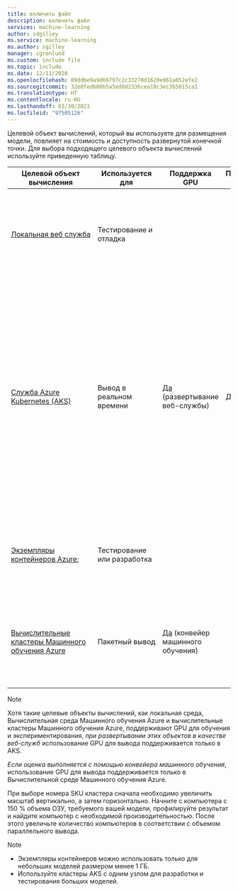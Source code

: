 ```yaml
---
title: включить файл
description: включить файл
services: machine-learning
author: sdgilley
ms.service: machine-learning
ms.author: sgilley
manager: cgronlund
ms.custom: include file
ms.topic: include
ms.date: 12/11/2020
ms.openlocfilehash: 09dd6e9a9d69797c2c33270d1620e861a052efe2
ms.sourcegitcommit: 32e0fedb80b5a5ed0d2336cea18c3ec3b5015ca1
ms.translationtype: HT
ms.contentlocale: ru-RU
ms.lasthandoff: 03/30/2021
ms.locfileid: "97505126"
---
```

Целевой объект вычислений, который вы используете для размещения модели, повлияет на стоимость и доступность развернутой конечной точки. Для выбора подходящего целевого объекта вычислений используйте приведенную таблицу.

| Целевой объект вычисления | Используется для | Поддержка GPU | Поддержка ППВМ | Описание |
| ----- | ----- | ----- | ----- | ----- |
| [Локальная&nbsp;веб&nbsp;служба](../articles/machine-learning/how-to-deploy-local-container-notebook-vm.md) | Тестирование и отладка | &nbsp; | &nbsp; | Используется для ограниченного тестирования и устранения неполадок. Аппаратное ускорение зависит от использования библиотек в локальной системе.
| [Служба Azure Kubernetes (AKS)](../articles/machine-learning/how-to-deploy-azure-kubernetes-service.md) | Вывод в реальном времени |  [Да](../articles/machine-learning/how-to-deploy-inferencing-gpus.md) (развертывание веб-службы) | [Да](../articles/machine-learning/how-to-deploy-fpga-web-service.md)   |Используется для крупномасштабных рабочих развертываний. Обеспечивает быстрое время отклика и автомасштабирование развернутой службы. Автомасштабирование кластера с использованием пакета SDK для Машинного обучения Azure не поддерживается. Изменить узлы в кластере AKS можно с помощью пользовательского интерфейса для кластера AKS на портале Azure. <br/><br/> Поддерживается в конструкторе. |
| [Экземпляры контейнеров Azure](../articles/machine-learning/how-to-deploy-azure-container-instance.md); | Тестирование или разработка | &nbsp;  | &nbsp; | Используйте для небольших рабочих нагрузок на основе ЦП, которым требуется менее 48 ГБ ОЗУ. <br/><br/> Поддерживается в конструкторе. |
| [Вычислительные кластеры Машинного обучения Azure](../articles/machine-learning/tutorial-pipeline-batch-scoring-classification.md) | Пакетный&nbsp;вывод | [Да](../articles/machine-learning/tutorial-pipeline-batch-scoring-classification.md) (конвейер машинного обучения) | &nbsp;  | Выполнение пакетной оценки на основе бессерверных вычислений. Поддерживает виртуальные машины с обычным и низким приоритетом. Вывод в реальном времени не поддерживается.|

> [!NOTE]
> Хотя такие целевые объекты вычислений, как локальная среда, Вычислительная среда Машинного обучения Azure и вычислительные кластеры Машинного обучения Azure, поддерживают GPU для обучения и экспериментирования, _при развертывании этих объектов в качестве веб-служб_ использование GPU для вывода поддерживается только в AKS.
>
> _Если оценка выполняется с помощью конвейера машинного обучения_, использование GPU для вывода поддерживается только в Вычислительной среде Машинного обучения Azure.
> 
> При выборе номера SKU кластера сначала необходимо увеличить масштаб вертикально, а затем горизонтально. Начните с компьютера с 150 % объема ОЗУ, требуемого вашей модели, профилируйте результат и найдите компьютер с необходимой производительностью. После этого увеличьте количество компьютеров в соответствии с объемом параллельного вывода.

> [!NOTE]
> * Экземпляры контейнеров можно использовать только для небольших моделей размером менее 1 ГБ.
> * Используйте кластеры AKS с одним узлом для разработки и тестирования больших моделей.